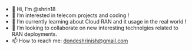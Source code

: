 - 👋 Hi, I’m @shrin18
- 👀 I’m interested in telecom projects and coding !
- 🌱 I’m currently learning about Cloud RAN and it usage in the real world !
- 💞️ I’m looking to collaborate on new interesting technolgies related to RAN deployments.
- 📫 How to reach me: dondeshrinish@gmail.com

<!---
shrin18/shrin18 is a ✨ special ✨ repository because its `README.md` (this file) appears on your GitHub profile.
You can click the Preview link to take a look at your changes.
--->
